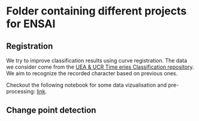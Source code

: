 # Folder containing different projects for ENSAI

## Registration

We try to improve classification results using curve registration. The data we consider come from the [UEA & UCR Time eries Classification repository](https://timeseriesclassification.com/index.php). We aim to recognize the recorded character based on previous ones.

Checkout the following notebook for some data vizualisation and pre-processing: [link](https://colab.research.google.com/drive/1UL99rv_d9ZYxMLphInirvObiHElt7DWg).

## Change point detection

